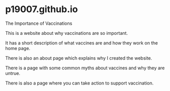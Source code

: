 # p19007.github.io
The Importance of Vaccinations

This is a website about why vaccinations are so important.

It has a short description of what vaccines are and how they work on the home page.

There is also an about page which explains why I created the website.

There is a page with some common myths about vaccines and why they are untrue.

There is also a page where you can take action to support vaccination.

